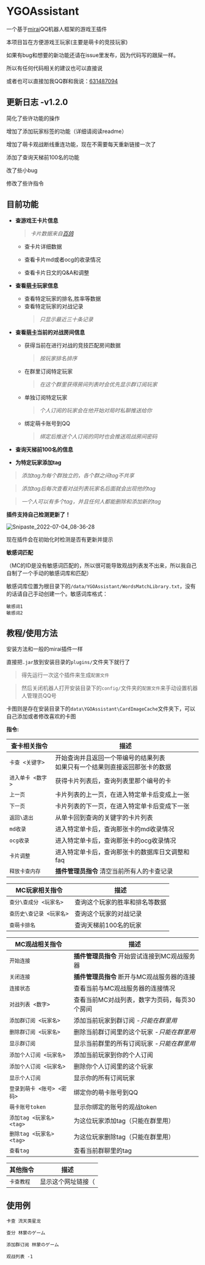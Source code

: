 
# YGOAssistant
一个基于[mirai](https://github.com/mamoe/mirai)QQ机器人框架的游戏王插件

本项目旨在方便游戏王玩家(主要是萌卡的竞技玩家)

如果有bug和想要的新功能还请在issue里发布，因为代码写的跟屎一样。

所以有任何代码相关的建议也可以直接说

或者也可以直接加我QQ群和我说：[631487094](https://jq.qq.com/?_wv=1027&k=5yQoHBE0)




## 更新日志 -v1.2.0
简化了些许功能的操作

增加了添加玩家标签的功能（详细请阅读readme）

增加了萌卡观战断线重连功能，现在不需要每天重新链接一次了

添加了查询天梯前100名的功能

改了些小bug

修改了些许指令

## 目前功能

- **查游戏王卡片信息**       
    > _卡片数据来自[百鸽](https://ygocdb.com/)_
    
    - 查卡片详细数据
    
    - 查看卡片md或者ocg的收录情况

    - 查看卡片日文的Q&A和调整
- **查看[萌卡](https://mycard.moe/)玩家信息**

    - 查看特定玩家的排名,胜率等数据
    - 查看特定玩家的对战记录   
        > *只显示最近三十条记录*
- **查看[萌卡](https://mycard.moe/)当前的对战房间信息**
    - 获得当前在进行对战的竞技匹配房间数据
        > *按玩家排名排序*
    - 在群里订阅特定玩家
        > *在这个群里获得房间列表时会优先显示群订阅玩家*
    - 单独订阅特定玩家
        > *个人订阅的玩家会在他开始对局时私聊推送给你*
    - 绑定萌卡账号到QQ
        > *绑定后推送个人订阅的同时也会推送观战房间密码*
- **查询天梯前100名的信息**
- **为特定玩家添加tag**
> *添加tag为每个群独立的，各个群之间tag不共享*

> *添加tag后每次查看对战列表玩家名后面就会出现他的tag*

> *一个人可以有多个tag，并且任何人都能删除和添加新的tag*


**插件支持自己检测更新了！**

![Snipaste_2022-07-04_08-36-28](https://user-images.githubusercontent.com/48974182/177061052-71d01caa-09af-4d34-9f1f-310b9ee09524.png)


现在插件会在初始化时检测是否有更新并提示

**敏感词匹配**

（MC的ID是没有敏感词匹配的，所以很可能导致观战列表发不出来，所以我自己自制了一个手动的敏感词库和匹配）

敏感词库位置为根目录下的`/data/YGOAssistant/WordsMatchLibrary.txt`，没有的话请自己手动创建一个。敏感词库格式：

```
敏感词1
敏感词2
```


## 教程/使用方法
安装方法和一般的mirai插件一样

直接把`.jar`放到安装目录的`plugins/`文件夹下就行了

> 得先运行一次这个插件来生成`配置文件`

> 然后关闭机器人打开安装目录下的`config/`文件夹的`配置文件`来手动设置机器人管理员QQ号

卡图则是存在安装目录下的`data\YGOAssistant\CardImageCache`文件夹下，可以自己添加或者修改喜欢的卡图

**指令:**

| 查卡相关指令                                              | 描述                                    |
|-------------------------------------------------|---------------------------------------|
| `卡查 <关键字>`                            | 开始查询并且返回一个带编号的结果列表<br />如果只有一个结果则直接返回那张卡的数据|
| `进入单卡 <数字>`                                   | 获得卡片列表后，查询列表里那个编号的卡                     |
| `上一页`                                 | 卡片列表的上一页，在进入特定单卡后变成上一张|
| `下一页`                                 | 卡片列表的下一页，在进入特定单卡后变成下一张|
| `返回\退出`                              | 从单卡回到查询的关键字的卡片列表|
| `md收录`                                  | 进入特定单卡后，查询那张卡的md收录情况|
| `ocg收录`                                  | 进入特定单卡后，查询那张卡的ocg收录情况|
| `卡片调整`                                  | 进入特定单卡后，查询那张卡的数据库日文调整和faq|
| `释放卡查内存`                              |**插件管理员指令** 清空当前所有人的卡查记录|

| MC玩家相关指令                                   | 描述                                    |
|-------------------------------------------------|---------------------------------------|
| `查分\查成分 <玩家名>`                            | 查询这个玩家的胜率和排名等数据|
| `查历史\查记录 <玩家名>`                          | 查询这个玩家的对战记录 |
| `查萌卡排名`                                   | 查询天梯前100名的玩家 |

| MC观战相关指令                                   | 描述                                    |
|-------------------------------------------------|---------------------------------------|
| `开始连接`                                       | **插件管理员指令** 开始尝试连接到MC观战服务器|
| `关闭连接`                                       | **插件管理员指令** 断开与MC观战服务器的连接|
| `连接状态`                                       | 查看当前与MC观战服务器的连接情况          |
| `对战列表 <数字>`                                  | 查看当前MC对战列表，数字为页码，每页30个房间|
| `添加群订阅 <玩家名>`                               | 添加当前玩家到群订阅 *-只能在群里用*      |
| `删除群订阅 <玩家名>`                               | 删除当前群订阅里的这个玩家 *-只能在群里用* |
| `显示群订阅`                                     | 显示当前群里的所有订阅玩家 *-只能在群里用* |
| `添加个人订阅 <玩家名>`                               | 添加当前玩家到你的个人订阅                   |
| `添加个人订阅 <玩家名>`                               | 删除你个人订阅里的这个玩家              |
| `显示个人订阅`                                     | 显示你的所有订阅玩家              |
| `登录到萌卡 <账号> <密码>`                            | 绑定你的萌卡账号到QQ               |
| `萌卡账号token`                                  | 显示你绑定的账号的观战token        |
| `添加tag <玩家名> <tag>`                             | 为这位玩家添加tag（只能在群里用）   |
| `删除tag <玩家名> <tag>`                             | 为这位玩家删除tag（只能在群里用）    |
| `查看tag`                                        | 查看当前群聊里的tag                 |

| 其他指令                                         | 描述                                  |
|-------------------------------------------------|---------------------------------------|
| `卡查教程`                                       | 显示这个网址链接（                     |


## 使用例

```
卡查 流天类星龙

查分 林蒙のゲーム

添加群订阅 林蒙のゲーム

观战列表 -1
```
